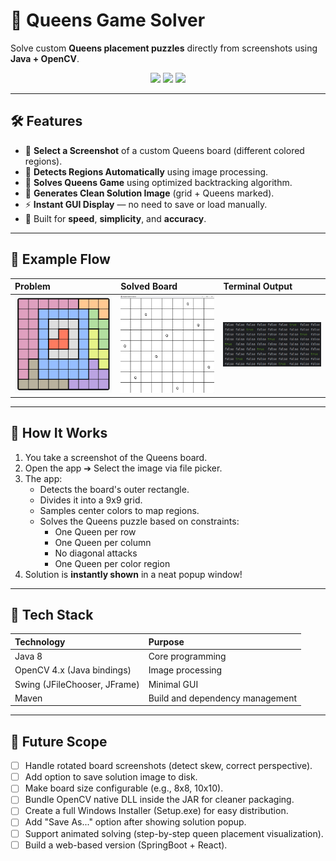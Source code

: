 # 👑 Queens Game Solver

Solve custom **Queens placement puzzles** directly from screenshots using **Java + OpenCV**.

<p align="center">
  <img src="https://img.shields.io/badge/Java-17-brightgreen" />
  <img src="https://img.shields.io/badge/OpenCV-4.x-blue" />
  <img src="https://img.shields.io/badge/License-MIT-yellow.svg" />
</p>

---

## 🛠 Features

- 📸 **Select a Screenshot** of a custom Queens board (different colored regions).
- 🧠 **Detects Regions Automatically** using image processing.
- 🎯 **Solves Queens Game** using optimized backtracking algorithm.
- 🎨 **Generates Clean Solution Image** (grid + Queens marked).
- ⚡ **Instant GUI Display** — no need to save or load manually.
- 🎯 Built for **speed**, **simplicity**, and **accuracy**.

---

## 📸 Example Flow

| Problem | Solved Board | Terminal Output |
|:---|:---|:---|
| <img src="assets/queens.png" width="250"/> | <img src="assets/queens_sol.png" width="250"/> | <img src="assets/queens_solution.png" width="250"/> |

---

## 📸 How It Works

1. You take a screenshot of the Queens board.
2. Open the app ➔ Select the image via file picker.
3. The app:
   - Detects the board's outer rectangle.
   - Divides it into a 9x9 grid.
   - Samples center colors to map regions.
   - Solves the Queens puzzle based on constraints:
     - One Queen per row
     - One Queen per column
     - No diagonal attacks
     - One Queen per color region
4. Solution is **instantly shown** in a neat popup window!

---

## 🚀 Tech Stack

| Technology | Purpose |
|:---|:---|
| Java 8 | Core programming |
| OpenCV 4.x (Java bindings) | Image processing |
| Swing (JFileChooser, JFrame) | Minimal GUI |
| Maven | Build and dependency management |

---

## 🚀 Future Scope

- [ ] Handle rotated board screenshots (detect skew, correct perspective).
- [ ] Add option to save solution image to disk.
- [ ] Make board size configurable (e.g., 8x8, 10x10).
- [ ] Bundle OpenCV native DLL inside the JAR for cleaner packaging.
- [ ] Create a full Windows Installer (Setup.exe) for easy distribution.
- [ ] Add "Save As..." option after showing solution popup.
- [ ] Support animated solving (step-by-step queen placement visualization).
- [ ] Build a web-based version (SpringBoot + React).
